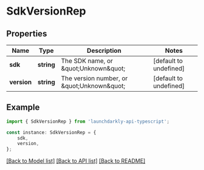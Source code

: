 # SdkVersionRep


## Properties

Name | Type | Description | Notes
------------ | ------------- | ------------- | -------------
**sdk** | **string** | The SDK name, or \&quot;Unknown\&quot; | [default to undefined]
**version** | **string** | The version number, or \&quot;Unknown\&quot; | [default to undefined]

## Example

```typescript
import { SdkVersionRep } from 'launchdarkly-api-typescript';

const instance: SdkVersionRep = {
    sdk,
    version,
};
```

[[Back to Model list]](../README.md#documentation-for-models) [[Back to API list]](../README.md#documentation-for-api-endpoints) [[Back to README]](../README.md)
